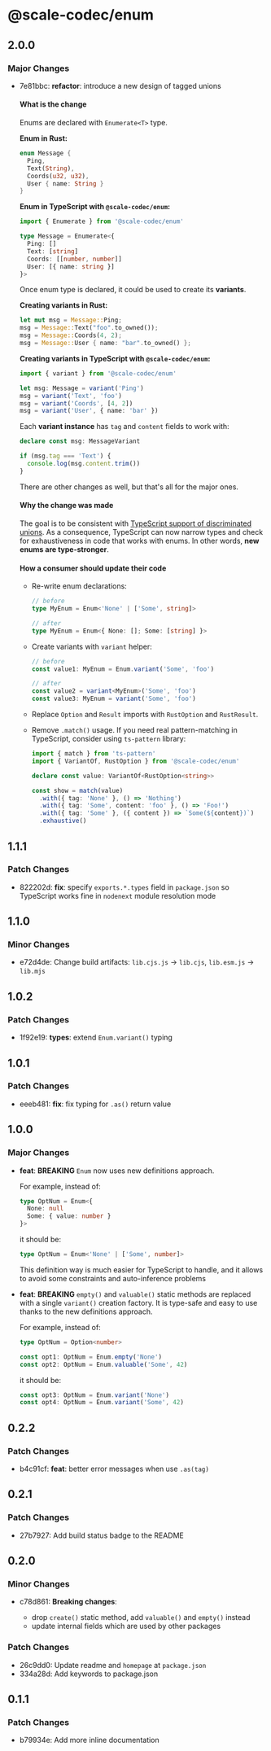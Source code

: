 # @scale-codec/enum

## 2.0.0

### Major Changes

- 7e81bbc: **refactor**: introduce a new design of tagged unions

  #### What is the change

  Enums are declared with `Enumerate<T>` type.

  **Enum in Rust:**

  ```rust
  enum Message {
    Ping,
    Text(String),
    Coords(u32, u32),
    User { name: String }
  }
  ```

  **Enum in TypeScript with `@scale-codec/enum`:**

  ```ts
  import { Enumerate } from '@scale-codec/enum'

  type Message = Enumerate<{
    Ping: []
    Text: [string]
    Coords: [[number, number]]
    User: [{ name: string }]
  }>
  ```
  
  Once enum type is declared, it could be used to create its **variants**.

  **Creating variants in Rust:**

  ```rust
  let mut msg = Message::Ping;
  msg = Message::Text("foo".to_owned());
  msg = Message::Coords(4, 2);
  msg = Message::User { name: "bar".to_owned() };
  ```

  **Creating variants in TypeScript with `@scale-codec/enum`:**

  ```ts
  import { variant } from '@scale-codec/enum'

  let msg: Message = variant('Ping')
  msg = variant('Text', 'foo')
  msg = variant('Coords', [4, 2])
  msg = variant('User', { name: 'bar' })
  ```

  Each **variant instance** has `tag` and `content` fields to work with:

  ```ts
  declare const msg: MessageVariant

  if (msg.tag === 'Text') {
    console.log(msg.content.trim())
  }
  ```
  
  There are other changes as well, but that's all for the major ones.


  #### Why the change was made

  The goal is to be consistent with [TypeScript support of discriminated unions](https://www.typescriptlang.org/docs/handbook/typescript-in-5-minutes-func.html#discriminated-unions). As a consequence, TypeScript can now narrow types and check for exhaustiveness in code that works with enums. In other words, **new enums are type-stronger**.

  #### How a consumer should update their code

  - Re-write enum declarations:

    ```ts
    // before
    type MyEnum = Enum<'None' | ['Some', string]>

    // after
    type MyEnum = Enum<{ None: []; Some: [string] }>
    ```

  - Create variants with `variant` helper:

    ```ts
    // before
    const value1: MyEnum = Enum.variant('Some', 'foo')

    // after
    const value2 = variant<MyEnum>('Some', 'foo')
    const value3: MyEnum = variant('Some', 'foo')
    ```

  - Replace `Option` and `Result` imports with `RustOption` and `RustResult`.

  - Remove `.match()` usage. If you need real pattern-matching in TypeScript, consider using `ts-pattern` library:

    ```ts
    import { match } from 'ts-pattern'
    import { VariantOf, RustOption } from '@scale-codec/enum'

    declare const value: VariantOf<RustOption<string>>

    const show = match(value)
      .with({ tag: 'None' }, () => 'Nothing')
      .with({ tag: 'Some', content: 'foo' }, () => 'Foo!')
      .with({ tag: 'Some' }, ({ content }) => `Some(${content})`)
      .exhaustive()
    ```

## 1.1.1

### Patch Changes

- 822202d: **fix**: specify `exports.*.types` field in `package.json` so TypeScript works fine in `nodenext` module resolution mode

## 1.1.0

### Minor Changes

- e72d4de: Change build artifacts: `lib.cjs.js` → `lib.cjs`, `lib.esm.js` → `lib.mjs`

## 1.0.2

### Patch Changes

- 1f92e19: **types**: extend `Enum.variant()` typing

## 1.0.1

### Patch Changes

- eeeb481: **fix**: fix typing for `.as()` return value

## 1.0.0

### Major Changes

- **feat**: **BREAKING** `Enum` now uses new definitions approach.

  For example, instead of:

  ```ts
  type OptNum = Enum<{
    None: null
    Some: { value: number }
  }>
  ```

  it should be:

  ```ts
  type OptNum = Enum<'None' | ['Some', number]>
  ```

  This definition way is much easier for TypeScript to handle, and it allows to avoid some constraints and auto-inference problems

- **feat**: **BREAKING** `empty()` and `valuable()` static methods are replaced with a single `variant()` creation factory. It is type-safe and easy to use thanks to the new definitions approach.

  For example, instead of:

  ```ts
  type OptNum = Option<number>

  const opt1: OptNum = Enum.empty('None')
  const opt2: OptNum = Enum.valuable('Some', 42)
  ```

  it should be:

  ```ts
  const opt3: OptNum = Enum.variant('None')
  const opt4: OptNum = Enum.variant('Some', 42)
  ```

## 0.2.2

### Patch Changes

- b4c91cf: **feat**: better error messages when use `.as(tag)`

## 0.2.1

### Patch Changes

- 27b7927: Add build status badge to the README

## 0.2.0

### Minor Changes

- c78d861: **Breaking changes**:

  - drop `create()` static method, add `valuable()` and `empty()` instead
  - update internal fields which are used by other packages

### Patch Changes

- 26c9dd0: Update readme and `homepage` at `package.json`
- 334a28d: Add keywords to package.json

## 0.1.1

### Patch Changes

- b79934e: Add more inline documentation
